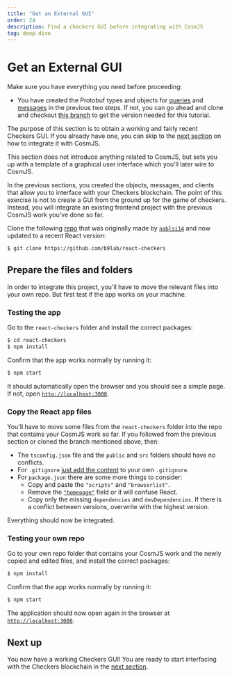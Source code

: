 ```yaml
---
title: "Get an External GUI"
order: 24
description: Find a checkers GUI before integrating with CosmJS
tag: deep-dive
---
```


# Get an External GUI

<HighlightBox type="prerequisite">

Make sure you have everything you need before proceeding:

* You have created the Protobuf types and objects for [queries](./cosmjs-objects.md) and [messages](./cosmjs-messages.md) in the previous two steps. If not, you can go ahead and clone and checkout [this branch](https://github.com/cosmos/academy-checkers-ui/tree/signing-stargate) to get the version needed for this tutorial.

The purpose of this section is to obtain a working and fairly recent Checkers GUI. If you already have one, you can skip to the [next section](./cosmjs-gui.md) on how to integrate it with CosmJS.

This section does not introduce anything related to CosmJS, but sets you up with a template of a graphical user interface which you'll later wire to CosmJS.

</HighlightBox>

In the previous sections, you created the objects, messages, and clients that allow you to interface with your Checkers blockchain. The point of this exercise is not to create a GUI from the ground up for the game of checkers. Instead, you will integrate an existing frontend project with the previous CosmJS work you've done so far.

Clone the following [repo](https://github.com/b9lab/react-checkers) that was originally made by [`nablsi14`](https://github.com/nablsi14) and now updated to a recent React version:

```sh
$ git clone https://github.com/b9lab/react-checkers
```

## Prepare the files and folders

In order to integrate this project, you'll have to move the relevant files into your own repo. But first test if the app works on your machine.

### Testing the app

Go to the `react-checkers` folder and install the correct packages:

```sh
$ cd react-checkers
$ npm install
```

Confirm that the app works normally by running it:

```sh
$ npm start
```

It should automatically open the browser and you should see a simple page. If not, open [`http://localhost:3000`](http://localhost:3000).

### Copy the React app files

You'll have to move some files from the `react-checkers` folder into the repo that contains your CosmJS work so far. If you followed from the previous section or cloned the branch mentioned above, then:

* The `tsconfig.json` file and the `public` and `src` folders should have no conflicts.
* For `.gitignore` [just add the content](https://github.com/cosmos/academy-checkers-ui/blob/4ea0bdb/.gitignore#L3-L21) to your own `.gitignore`.
* For `package.json` there are some more things to consider:
    * Copy and paste the `"scripts"` and `"browserlist"`.
    * Remove the [`"homepage"`](https://github.com/cosmos/academy-checkers-ui/blob/f9e1375/package.json#L18) field or it will confuse React.
    * Copy only the missing `dependencies` and `devDependencies`. If there is a conflict between versions, overwrite with the highest version.

Everything should now be integrated.

### Testing your own repo

Go to your own repo folder that contains your CosmJS work and the newly copied and edited files, and install the correct packages:

```sh
$ npm install
```

Confirm that the app works normally by running it:

```sh
$ npm start
```

The application should now open again in the browser at [`http://localhost:3000`](http://localhost:3000).

## Next up

You now have a working Checkers GUI! You are ready to start interfacing with the Checkers blockchain in the [next section](./cosmjs-gui.md).
